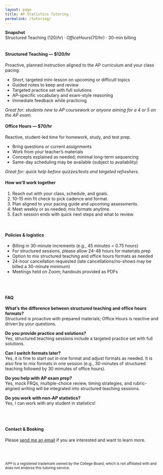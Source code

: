 ```yaml
---
layout: page
title: AP Statistics Tutoring
permalink: /tutoring/
---
```

**Snapshot**  
Structured Teaching ($120/hr) · Office Hours ($70/hr) · 30-min billing  
<br>

#### **Structured Teaching — $120/hr**
Proactive, planned instruction aligned to the AP curriculum and your class pacing.

- Short, targeted mini-lesson on upcoming or difficult topics  
- Guided notes to keep and review  
- Targeted practice set with full solutions  
- AP-specific vocabulary and exam-style reasoning  
- Immediate feedback while practicing

*Great for: students new to AP coursework or anyone aiming for a 4 or 5 on the AP exam.*


#### **Office Hours — $70/hr**
Reactive, student-led time for homework, study, and test prep.

- Bring questions or current assignments  
- Work from your teacher’s materials  
- Concepts explained as needed; minimal long-term sequencing  
- Same-day scheduling may be available (subject to availability)

*Great for: quick help before quizzes/tests and targeted refreshers.*
<br>

#### How we’ll work together
1) Reach out with your class, schedule, and goals.  
2) 10–15 min fit check to pick cadence and format.  
3) Plan aligned to your pacing guide and upcoming assessments.  
4) Meet weekly or as needed; mix formats anytime.  
5) Each session ends with quick next steps and what to review.
<br>

#### Policies & logistics
- Billing in 30-minute increments (e.g., 45 minutes = 0.75 hours)  
- For structured sessions, please allow 24-48 hours for materials prep  
- Option to mix structured teaching and office hours formats as needed  
- 24-hour cancellation requested (late cancellations/no-shows may be billed a 30-minute minimum)  
- Meetings held on Zoom; handouts provided as PDFs

<br><br>

#### FAQ
**What’s the difference between structured teaching and office hours formats?**  
Structured is proactive with prepared materials; Office Hours is reactive and driven by your questions.

**Do you provide practice and solutions?**  
Yes, structured teaching sessions include a targeted practice set with full solutions.

**Can I switch formats later?**  
Yes, it is fine to start out in one format and adjust formats as needed. It is also fine to mix formats in one session (e.g., 30-minutes of structured teaching followed by 30 mimutes of office hours).

**Do you help with AP exam prep?**  
Yes, mock FRQs, multiple-choice review, timing strategies, and rubric-aligned writing will be integrated into structured teaching sessions.

**Do you work with non-AP statistics?**  
Yes, I can work with any student in statistics!


<br><br>

#### Contact & Booking
Please [send me an email](mailto:delnokatherine@gmail.com) if you are interested and want to learn more.

<br><br>

<small>AP® is a registered trademark owned by the College Board, which is not affiliated with and does not endorse this tutoring service.</small>